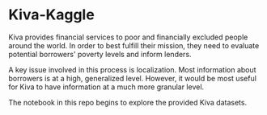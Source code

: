 # Kiva-Kaggle

Kiva provides financial services to poor and financially excluded people around the world. In order to best fulfill their mission, they need to evaluate potential borrowers' poverty levels and inform lenders.

A key issue involved in this process is localization. Most information about borrowers is at a high, generalized level. However, it would be most useful for Kiva to have information at a much more granular level.

The notebook in this repo begins to explore the provided Kiva datasets.
